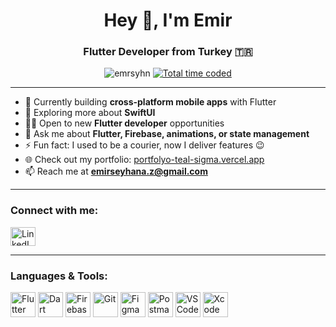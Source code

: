 <h1 align="center">Hey 👋, I'm Emir</h1>
<h3 align="center">Flutter Developer from Turkey 🇹🇷</h3>

<p align="center">
  <img src="https://komarev.com/ghpvc/?username=emrsyhn&label=Profile%20views&color=0e75b6&style=flat" alt="emrsyhn" />
  <a href="https://wakatime.com/@0950c36a-14a4-4987-9bf7-d390a24ff2b7">
    <img src="https://wakatime.com/badge/user/0950c36a-14a4-4987-9bf7-d390a24ff2b7.svg" alt="Total time coded" />
  </a>
</p>

---

- 🔭 Currently building **cross-platform mobile apps** with Flutter  
- 🌱 Exploring more about **SwiftUI**  
- 👨‍💻 Open to new **Flutter developer** opportunities  
- 💬 Ask me about **Flutter, Firebase, animations, or state management**  
- ⚡ Fun fact: I used to be a courier, now I deliver features 😉  
- 🌐 Check out my portfolio: [portfolyo-teal-sigma.vercel.app](https://portfolyo-teal-sigma.vercel.app/)  
- 📫 Reach me at **emirseyhana.z@gmail.com**

---

<h3 align="left">Connect with me:</h3>
<p align="left">
  <a href="https://linkedin.com/in/emrsyhn" target="blank">
    <img align="center" src="https://raw.githubusercontent.com/rahuldkjain/github-profile-readme-generator/master/src/images/icons/Social/linked-in-alt.svg" alt="LinkedIn" height="30" width="40" />
  </a>
</p>

---

<h3 align="left">Languages & Tools:</h3>
<p align="left">
  <img src="https://www.vectorlogo.zone/logos/flutterio/flutterio-icon.svg" alt="Flutter" width="40" height="40"/>
  <img src="https://www.vectorlogo.zone/logos/dartlang/dartlang-icon.svg" alt="Dart" width="40" height="40"/>
  <img src="https://www.vectorlogo.zone/logos/firebase/firebase-icon.svg" alt="Firebase" width="40" height="40"/>
  <img src="https://www.vectorlogo.zone/logos/git-scm/git-scm-icon.svg" alt="Git" width="40" height="40"/>
  <img src="https://www.vectorlogo.zone/logos/figma/figma-icon.svg" alt="Figma" width="40" height="40"/>
  <img src="https://www.svgrepo.com/show/354202/postman-icon.svg" alt="Postman" width="40" height="40"/>
  <img src="https://upload.wikimedia.org/wikipedia/commons/9/9a/Visual_Studio_Code_1.35_icon.svg" alt="VS Code" width="40" height="40"/>
  <img src="https://developer.apple.com/assets/elements/icons/xcode-12/xcode-12-96x96_2x.png" alt="Xcode" width="40" height="40"/>
</p>
